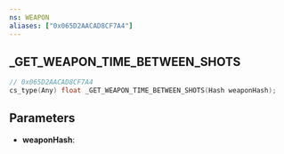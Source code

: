 ```yaml
---
ns: WEAPON
aliases: ["0x065D2AACAD8CF7A4"]
---
```

## _GET_WEAPON_TIME_BETWEEN_SHOTS

```c
// 0x065D2AACAD8CF7A4
cs_type(Any) float _GET_WEAPON_TIME_BETWEEN_SHOTS(Hash weaponHash);
```

## Parameters
* **weaponHash**:
